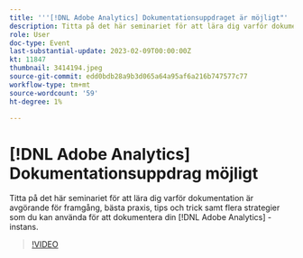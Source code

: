 ```yaml
---
title: '''[!DNL Adobe Analytics] Dokumentationsuppdraget är möjligt"'
description: Titta på det här seminariet för att lära dig varför dokumentation är avgörande för framgång, bästa praxis, tips och trick samt flera strategier som du kan använda för att dokumentera din [!DNL Adobe Analytics] -instans. Juni 2022
role: User
doc-type: Event
last-substantial-update: 2023-02-09T00:00:00Z
kt: 11847
thumbnail: 3414194.jpeg
source-git-commit: edd0bdb28a9b3d065a64a95af6a216b747577c77
workflow-type: tm+mt
source-wordcount: '59'
ht-degree: 1%

---
```


# [!DNL Adobe Analytics] Dokumentationsuppdrag möjligt

Titta på det här seminariet för att lära dig varför dokumentation är avgörande för framgång, bästa praxis, tips och trick samt flera strategier som du kan använda för att dokumentera din [!DNL Adobe Analytics] -instans.

>[!VIDEO](https://video.tv.adobe.com/v/3414194/?quality=12&learn=on)
